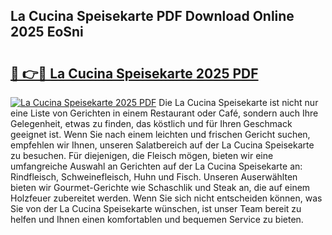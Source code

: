 ## La Cucina Speisekarte PDF Download Online 2025 EoSni

# <h2><a href="http://gc8dyev.nevu.top/?p=La+Cucina+Speisekarte">🔗 👉🔴 La Cucina Speisekarte 2025 PDF</a></h2>

[![La Cucina Speisekarte 2025 PDF](https://i.imgur.com/dBaPXMq.png)](http://gc8dyev.nevu.top/?p=La+Cucina+Speisekarte)
Die La Cucina Speisekarte ist nicht nur eine Liste von Gerichten in einem Restaurant oder Café, sondern auch Ihre Gelegenheit, etwas zu finden, das köstlich und für Ihren Geschmack geeignet ist. Wenn Sie nach einem leichten und frischen Gericht suchen, empfehlen wir Ihnen, unseren Salatbereich auf der La Cucina Speisekarte zu besuchen. Für diejenigen, die Fleisch mögen, bieten wir eine umfangreiche Auswahl an Gerichten auf der La Cucina Speisekarte an: Rindfleisch, Schweinefleisch, Huhn und Fisch. Unseren Auserwählten bieten wir Gourmet-Gerichte wie Schaschlik und Steak an, die auf einem Holzfeuer zubereitet werden. Wenn Sie sich nicht entscheiden können, was Sie von der La Cucina Speisekarte wünschen, ist unser Team bereit zu helfen und Ihnen einen komfortablen und bequemen Service zu bieten.
